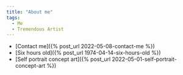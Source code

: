 ```yaml
---
title: "About me"
tags:
  - Me
  - Tremendous Artist
---
```


* [Contact me]({% post_url 2022-05-08-contact-me %})
* [Six hours old]({% post_url 1974-04-14-six-hours-old %})
* [Self portrait concept art]({% post_url 2022-05-01-self-portrait-concept-art %})

